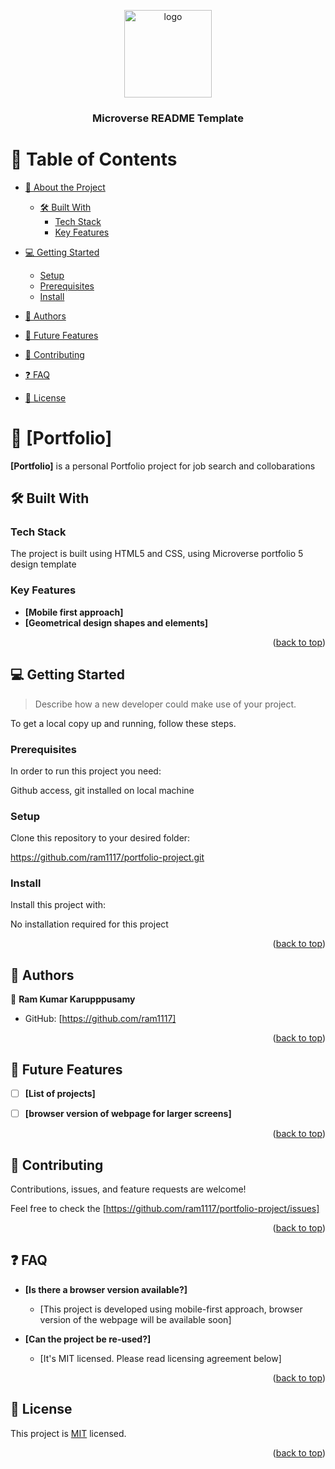 <a name="readme-top"></a>

<div align="center">

  <img src="mreadme/murple_logo.png" alt="logo" width="140"  height="auto" />
  <br/>

  <h3><b>Microverse README Template</b></h3>

</div>

# 📗 Table of Contents

- [📖 About the Project](#about-project)
  - [🛠 Built With](#built-with)
    - [Tech Stack](#tech-stack)
    - [Key Features](#key-features)
  
- [💻 Getting Started](#getting-started)
  - [Setup](#setup)
  - [Prerequisites](#prerequisites)
  - [Install](#install)

- [👥 Authors](#authors)
- [🔭 Future Features](#future-features)
- [🤝 Contributing](#contributing)
- [❓ FAQ](#faq)
- [📝 License](#license)

<!-- PROJECT DESCRIPTION -->

# 📖 [Portfolio] <a name="about-project"></a>

**[Portfolio]** is a personal Portfolio project for job search and collobarations

## 🛠 Built With <a name="built-with"></a>

### Tech Stack <a name="tech-stack"></a>

The project is built using HTML5 and CSS, using Microverse portfolio 5 design template


### Key Features <a name="key-features"></a>


- **[Mobile first approach]**
- **[Geometrical design shapes and elements]**


<p align="right">(<a href="#readme-top">back to top</a>)</p>

<!-- GETTING STARTED -->

## 💻 Getting Started <a name="getting-started"></a>

> Describe how a new developer could make use of your project.

To get a local copy up and running, follow these steps.

### Prerequisites

In order to run this project you need:

Github access, git installed on local machine

### Setup

Clone this repository to your desired folder:

https://github.com/ram1117/portfolio-project.git


### Install

Install this project with:

No installation required for this project

<p align="right">(<a href="#readme-top">back to top</a>)</p>

<!-- AUTHORS -->

## 👥 Authors <a name="authors"></a>


👤 **Ram Kumar Karupppusamy**

- GitHub: [https://github.com/ram1117]

<p align="right">(<a href="#readme-top">back to top</a>)</p>

<!-- FUTURE FEATURES -->

## 🔭 Future Features <a name="future-features"></a>

- [ ] **[List of projects]**
- [ ] **[browser version of webpage for larger screens]**


<p align="right">(<a href="#readme-top">back to top</a>)</p>

<!-- CONTRIBUTING -->

## 🤝 Contributing <a name="contributing"></a>

Contributions, issues, and feature requests are welcome!

Feel free to check the [https://github.com/ram1117/portfolio-project/issues]

<p align="right">(<a href="#readme-top">back to top</a>)</p>

<!-- SUPPORT -->
<!-- ACKNOWLEDGEMENTS -->
<!-- FAQ (optional) -->

## ❓ FAQ <a name="faq"></a>

- **[Is there a browser version available?]**

  - [This project is developed using mobile-first approach, browser version of the webpage will be available soon]

- **[Can the project be re-used?]**

  - [It's MIT licensed. Please read licensing agreement below]

<p align="right">(<a href="#readme-top">back to top</a>)</p>

<!-- LICENSE -->

## 📝 License <a name="license"></a>

This project is [MIT](./LICENSE) licensed.

<p align="right">(<a href="#readme-top">back to top</a>)</p>
